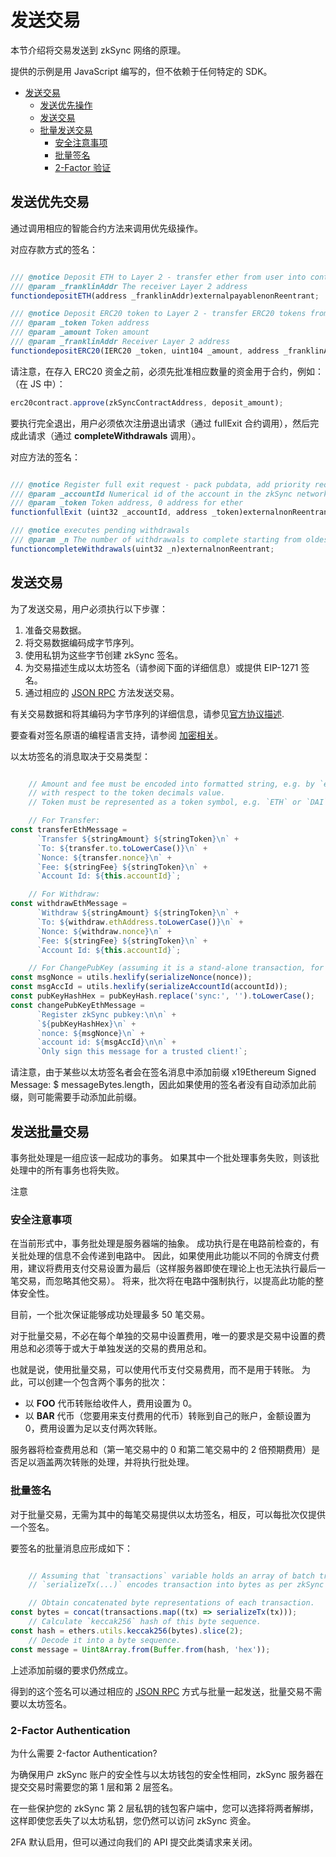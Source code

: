 # 发送交易

本节介绍将交易发送到 zkSync 网络的原理。

提供的示例是用 JavaScript 编写的，但不依赖于任何特定的 SDK。

- [发送交易](https://merlin-li.github.io/zksync/payments/tx#sending-transactions)
    - [发送优先操作](https://merlin-li.github.io/zksync/payments/tx#sending-priority-operations)
    - [发送交易](https://merlin-li.github.io/zksync/payments/tx#sending-transactions)
    - [批量发送交易](https://merlin-li.github.io/zksync/payments/tx#sending-transaction-batches)
        - [安全注意事项](https://merlin-li.github.io/zksync/payments/tx#note-on-security)
        - [批量签名](https://merlin-li.github.io/zksync/payments/tx#ethereum-signature-for-batch)
        - [2-Factor 验证](https://merlin-li.github.io/zksync/payments/tx#_2-factor-authentication)

## **发送优先交易**

通过调用相应的智能合约方法来调用优先级操作。

对应存款方式的签名：

```jsx

/// @notice Deposit ETH to Layer 2 - transfer ether from user into contract, validate it, register deposit
/// @param _franklinAddr The receiver Layer 2 address
functiondepositETH(address _franklinAddr)externalpayablenonReentrant;

/// @notice Deposit ERC20 token to Layer 2 - transfer ERC20 tokens from user into contract, validate it, register deposit
/// @param _token Token address
/// @param _amount Token amount
/// @param _franklinAddr Receiver Layer 2 address
functiondepositERC20(IERC20 _token, uint104 _amount, address _franklinAddr)externalnonReentrant;
```

请注意，在存入 ERC20 资金之前，必须先批准相应数量的资金用于合约，例如： （在 JS 中）：

```jsx
erc20contract.approve(zkSyncContractAddress, deposit_amount);
```

要执行完全退出，用户必须依次注册退出请求（通过 fullExit 合约调用），然后完成此请求（通过 **completeWithdrawals** 调用）。

对应方法的签名：

```jsx

/// @notice Register full exit request - pack pubdata, add priority request
/// @param _accountId Numerical id of the account in the zkSync network
/// @param _token Token address, 0 address for ether
functionfullExit (uint32 _accountId, address _token)externalnonReentrant;

/// @notice executes pending withdrawals
/// @param _n The number of withdrawals to complete starting from oldest
functioncompleteWithdrawals(uint32 _n)externalnonReentrant;
```

## **发送交易**

为了发送交易，用户必须执行以下步骤：

1. 准备交易数据。
2. 将交易数据编码成字节序列。
3. 使用私钥为这些字节创建 zkSync 签名。
4. 为交易描述生成以太坊签名（请参阅下面的详细信息）或提供 EIP-1271 签名。
5. 通过相应的 [JSON RPC](https://merlin-li.github.io/api/v0.1.html#tx-submit) 方法发送交易。

有关交易数据和将其编码为字节序列的详细信息，请参见[官方协议描述](https://github.com/matter-labs/zksync/blob/master/docs/protocol.md).

要查看对签名原语的编程语言支持，请参阅 [加密相关](https://merlin-li.github.io/api/sdk/crypto)。

以太坊签名的消息取决于交易类型：

```jsx

    // Amount and fee must be encoded into formatted string, e.g. by `ethers.utils.formatUnits` method
    // with respect to the token decimals value.
    // Token must be represented as a token symbol, e.g. `ETH` or `DAI`.

    // For Transfer:
const transferEthMessage =
      `Transfer ${stringAmount} ${stringToken}\n` +
      `To: ${transfer.to.toLowerCase()}\n` +
      `Nonce: ${transfer.nonce}\n` +
      `Fee: ${stringFee} ${stringToken}\n` +
      `Account Id: ${this.accountId}`;

    // For Withdraw:
const withdrawEthMessage =
      `Withdraw ${stringAmount} ${stringToken}\n` +
      `To: ${withdraw.ethAddress.toLowerCase()}\n` +
      `Nonce: ${withdraw.nonce}\n` +
      `Fee: ${stringFee} ${stringToken}\n` +
      `Account Id: ${this.accountId}`;

    // For ChangePubKey (assuming it is a stand-alone transaction, for batch see details below):
const msgNonce = utils.hexlify(serializeNonce(nonce));
const msgAccId = utils.hexlify(serializeAccountId(accountId));
const pubKeyHashHex = pubKeyHash.replace('sync:', '').toLowerCase();
const changePubKeyEthMessage =
      `Register zkSync pubkey:\n\n` +
      `${pubKeyHashHex}\n` +
      `nonce: ${msgNonce}\n` +
      `account id: ${msgAccId}\n\n` +
      `Only sign this message for a trusted client!`;

```

请注意，由于某些以太坊签名者会在签名消息中添加前缀 x19Ethereum Signed Message: $ messageBytes.length，因此如果使用的签名者没有自动添加此前缀，则可能需要手动添加此前缀。

## **发送批量交易**

事务批处理是一组应该一起成功的事务。 如果其中一个批处理事务失败，则该批处理中的所有事务也将失败。

注意

### **安全注意事项**

在当前形式中，事务批处理是服务器端的抽象。 成功执行是在电路前检查的，有关批处理的信息不会传递到电路中。 因此，如果使用此功能以不同的令牌支付费用，建议将费用支付交易设置为最后（这样服务器即使在理论上也无法执行最后一笔交易，而忽略其他交易）。 将来，批次将在电路中强制执行，以提高此功能的整体安全性。

目前，一个批次保证能够成功处理最多 50 笔交易。

对于批量交易，不必在每个单独的交易中设置费用，唯一的要求是交易中设置的费用总和必须等于或大于单独发送的交易的费用总和。

也就是说，使用批量交易，可以使用代币支付交易费用，而不是用于转账。 为此，可以创建一个包含两个事务的批次：

- 以 **FOO** 代币转账给收件人，费用设置为 0。
- 以 **BAR** 代币（您要用来支付费用的代币）转账到自己的账户，金额设置为 0，费用设置为足以支付两次转账。

服务器将检查费用总和（第一笔交易中的 0 和第二笔交易中的 2 倍预期费用）是否足以涵盖两次转账的处理，并将执行批处理。

### **批量签名**

对于批量交易，无需为其中的每笔交易提供以太坊签名，相反，可以每批次仅提供一个签名。

要签名的批量消息应形成如下：

```jsx

    // Assuming that `transactions` variable holds an array of batch transactions, and
    // `serializeTx(...)` encodes transaction into bytes as per zkSync protocol.

    // Obtain concatenated byte representations of each transaction.
const bytes = concat(transactions.map((tx) => serializeTx(tx)));
    // Calculate `keccak256` hash of this byte sequence.
const hash = ethers.utils.keccak256(bytes).slice(2);
    // Decode it into a byte sequence.
const message = Uint8Array.from(Buffer.from(hash, 'hex'));

```

上述添加前缀的要求仍然成立。

得到的这个签名可以通过相应的 [JSON RPC](https://merlin-li.github.io/api/v0.1.html#submit-txs-batch) 方式与批量一起发送，批量交易不需要以太坊签名。

### **2-Factor Authentication**

为什么需要 2-factor Authentication?

为确保用户 zkSync 账户的安全性与以太坊钱包的安全性相同，zkSync 服务器在提交交易时需要您的第 1 层和第 2 层签名。

在一些保护您的 zkSync 第 2 层私钥的钱包客户端中，您可以选择将两者解绑，这样即使您丢失了以太坊私钥，您仍然可以访问 zkSync 资金。

2FA 默认启用，但可以通过向我们的 API 提交此类请求来关闭。